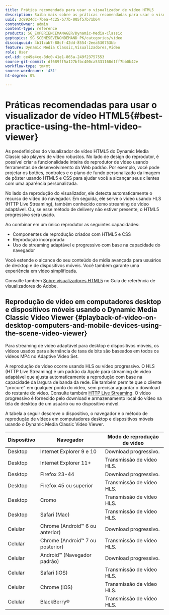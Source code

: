 ```yaml
---
title: Prática recomendada para usar o visualizador de vídeo HTML5
description: Saiba mais sobre as práticas recomendadas para usar o visualizador de vídeo HTML5.
uuid: 3c8924dc-7bea-4c25-b77b-005f57b71b64
contentOwner: admin
content-type: reference
products: SG_EXPERIENCEMANAGER/Dynamic-Media-Classic
geptopics: SG_SCENESEVENONDEMAND_PK/categories/video
discoiquuid: 4b11cab7-88cf-42dd-8554-2eea530753bb
feature: Dynamic Media Classic,Visualizadores,Vídeo
role: User
exl-id: ce49e4ce-8dc0-41e1-865a-249f23757553
source-git-commit: df689ff5a127bfbc400ca5331168d1ff7bb0b42e
workflow-type: tm+mt
source-wordcount: '431'
ht-degree: 0%

---
```


# Práticas recomendadas para usar o visualizador de vídeo HTML5{#best-practice-using-the-html-video-viewer}

As predefinições do visualizador de vídeo HTML5 do Dynamic Media Classic são players de vídeo robustos. No lado de design do reprodutor, é possível criar a funcionalidade inteira do reprodutor de vídeo usando ferramentas de desenvolvimento da Web padrão. Por exemplo, você pode projetar os botões, controles e o plano de fundo personalizado da imagem de pôster usando HTML5 e CSS para ajudar você a alcançar seus clientes com uma aparência personalizada.

No lado da reprodução do visualizador, ele detecta automaticamente o recurso de vídeo do navegador. Em seguida, ele serve o vídeo usando HLS (HTTP Live Streaming), também conhecido como streaming de vídeo adaptável. Ou, se esse método de delivery não estiver presente, o HTML5 progressivo será usado.

Ao combinar em um único reprodutor as seguintes capacidades:

* Componentes de reprodução criados com HTML5 e CSS
* Reprodução incorporada
* Uso de streaming adaptável e progressivo com base na capacidade do navegador

Você estende o alcance do seu conteúdo de mídia avançada para usuários de desktop e de dispositivos móveis. Você também garante uma experiência em vídeo simplificada.

Consulte também [Sobre visualizadores HTML5](https://experienceleague.adobe.com/docs/dynamic-media-developer-resources/library/viewers-for-aem-assets-only/c-html5-aem-asset-viewers.html?lang=en#viewers-for-aem-assets-only) no Guia de referência de visualizadores do Adobe.

## Reprodução de vídeo em computadores desktop e dispositivos móveis usando o Dynamic Media Classic Video Viewer {#playback-of-video-on-desktop-computers-and-mobile-devices-using-the-scene-video-viewer}

Para streaming de vídeo adaptável para desktop e dispositivos móveis, os vídeos usados para alternância de taxa de bits são baseados em todos os vídeos MP4 no Adaptive Video Set.

A reprodução de vídeo ocorre usando HLS ou vídeo progressivo. O HLS (HTTP Live Streaming) é um padrão da Apple para streaming de vídeo adaptável que ajusta automaticamente a reprodução com base na capacidade da largura de banda da rede. Ele também permite que o cliente &quot;procure&quot; em qualquer ponto do vídeo, sem precisar aguardar o download do restante do vídeo. Consulte também [HTTP Live Streaming](https://developer.apple.com/streaming/). O vídeo progressivo é fornecido pelo download e armazenamento local do vídeo na tela de desktop de um usuário ou no dispositivo móvel.

A tabela a seguir descreve o dispositivo, o navegador e o método de reprodução de vídeos em computadores desktop e dispositivos móveis usando o Dynamic Media Classic Video Viewer.

| Dispositivo | Navegador | Modo de reprodução de vídeo |
|--- |--- |--- |
| Desktop | Internet Explorer 9 e 10 | Download progressivo. |
| Desktop | Internet Explorer 11+ | Transmissão de vídeo HLS. |
| Desktop | Firefox 23-44 | Download progressivo. |
| Desktop | Firefox 45 ou superior | Transmissão de vídeo HLS. |
| Desktop | Cromo | Transmissão de vídeo HLS. |
| Desktop | Safari (Mac) | Transmissão de vídeo HLS. |
| Celular | Chrome (Android™ 6 ou anterior) | Download progressivo. |
| Celular | Chrome (Android™ 7 ou posterior) | Transmissão de vídeo HLS. |
| Celular | Android™ (Navegador padrão) | Download progressivo. |
| Celular | Safari (iOS) | Transmissão de vídeo HLS. |
| Celular | Chrome (iOS) | Transmissão de vídeo HLS. |
| Celular | BlackBerry® | Transmissão de vídeo HLS. |
